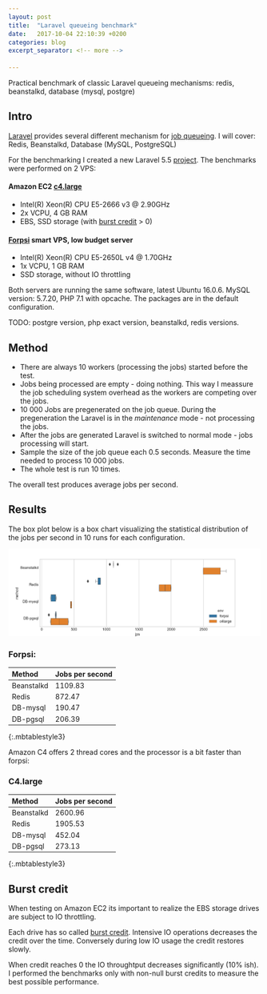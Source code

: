 ```yaml
---
layout: post
title:  "Laravel queueing benchmark"
date:   2017-10-04 22:10:39 +0200
categories: blog
excerpt_separator: <!-- more -->

---
```


Practical benchmark of classic Laravel queueing mechanisms: 
redis, beanstalkd, database (mysql, postgre) 

<!-- more -->

## Intro

[Laravel] provides several different mechanism for [job queueing]. 
I will cover: Redis, Beanstalkd, Database (MySQL, PostgreSQL)

For the benchmarking I created a new Laravel 5.5 [project]. 
The benchmarks were performed on 2 VPS:

#### Amazon EC2 [c4.large]
- Intel(R) Xeon(R) CPU E5-2666 v3 @ 2.90GHz
- 2x VCPU, 4 GB RAM
- EBS, SSD storage (with [burst credit] > 0)
  
#### [Forpsi] smart VPS, low budget server
- Intel(R) Xeon(R) CPU E5-2650L v4 @ 1.70GHz
- 1x VCPU, 1 GB RAM
- SSD storage, without IO throttling

Both servers are running the same software, latest Ubuntu 16.0.6.
MySQL version: 5.7.20, PHP 7.1 with opcache. The packages are in the default 
configuration. 

TODO: postgre version, php exact version, beanstalkd, redis versions.

## Method

- There are always 10 workers (processing the jobs) started before the test.
- Jobs being processed are empty - doing nothing. This way I meassure the job 
scheduling system overhead as the workers are competing over the jobs.
- 10 000 Jobs are pregenerated on the job queue. During the pregeneration the 
Laravel is in the *maintenance* mode - not processing the jobs.
- After the jobs are generated Laravel is switched to normal mode - jobs processing will start.
- Sample the size of the job queue each 0.5 seconds. Measure the time needed to process 10 000 jobs.
- The whole test is run 10 times.  

The overall test produces average jobs per second.  

## Results

The box plot below is a box chart visualizing the statistical distribution of the
jobs per second in 10 runs for each configuration.

[![Benchmark results](/static/queue01/benchmark_base.png)](/static/queue01/benchmark_base.png)



### Forpsi: 

| Method | Jobs per second |
|:-------|:----------------|
| Beanstalkd | 1109.83
| Redis | 872.47
| DB-mysql | 190.47
| DB-pgsql | 206.39
{:.mbtablestyle3}


Amazon C4 offers 2 thread cores and the processor is a bit faster than forpsi:

### C4.large

| Method | Jobs per second |
|:-------|:----------------|
| Beanstalkd | 2600.96
| Redis | 1905.53
| DB-mysql | 452.04
| DB-pgsql | 273.13
{:.mbtablestyle3}

## Burst credit

When testing on Amazon EC2 its important to realize the EBS storage drives
are subject to IO throttling. 

Each drive has so called [burst credit]. Intensive IO operations decreases
the credit over the time. Conversely during low IO usage the credit restores slowly.

When credit reaches 0 the IO throughtput decreases significantly (10% ish). 
I performed the benchmarks only with non-null burst credits to measure the best
possible performance.

 

<!-- refs -->
[Laravel]: https://laravel.com/docs/5.5/
[job queueing]: https://laravel.com/docs/5.5/queues
[project]: https://github.com/ph4r05/laravel-queueing-benchmark
[c4.large]: https://aws.amazon.com/ec2/instance-types/
[burst credit]: https://aws.amazon.com/blogs/aws/new-burst-balance-metric-for-ec2s-general-purpose-ssd-gp2-volumes/
[Forpsi]: https://www.forpsi.com/virtual/





